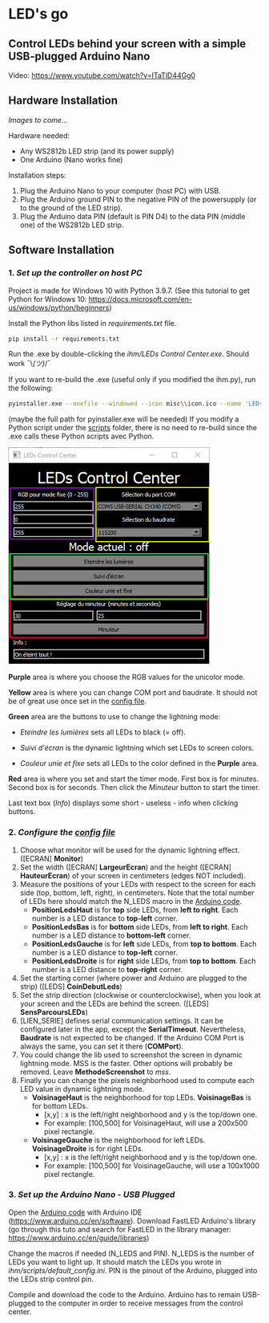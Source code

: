 # LED's go
## Control LEDs behind your screen with a simple USB-plugged Arduino Nano 

Video: https://www.youtube.com/watch?v=ITaTlD44Gg0

## Hardware Installation
_Images to come..._

Hardware needed:
- Any WS2812b LED strip (and its power supply)
- One Arduino (Nano works fine)

Installation steps:
1. Plug the Arduino Nano to your computer (host PC) with USB.
2. Plug the Arduino ground PIN to the negative PIN of the powersupply (or to the ground of the LED strip).
3. Plug the Arduino data PIN (default is PIN D4) to the data PIN (middle one) of the WS2812b LED strip.

## Software Installation
### 1. _Set up the controller on host PC_
Project is made for Windows 10 with Python 3.9.7.
(See this tutorial to get Python for Windows 10: https://docs.microsoft.com/en-us/windows/python/beginners)

Install the Python libs listed in _requirements.txt_ file.

```sh
pip install -r requirements.txt
```

Run the .exe by double-clicking the _ihm/LEDs Control Center.exe_. Should work ¯\\_(ツ)_/¯

If you want to re-build the .exe (useful only if you modified the ihm.py), run the following:
```sh
pyinstaller.exe --onefile --windowed --icon misc\\icon.ico --name 'LEDs Control Center' ihm.py
```
(maybe the full path for pyinstaller.exe will be needed)
If you modify a Python script under the [scripts](ihm/scripts) folder, there is no need to re-build since the .exe calls these Python scripts avec Python.

![What the app looks like](ihm/misc/ihm_image.png)

**Purple** area is where you choose the RGB values for the unicolor mode.

**Yellow** area is where you can change COM port and baudrate. It should not be of great use once set in the [config file](ihm/scripts/default\_config.ini).

**Green** area are the buttons to use to change the lightning mode:

- _Eteindre les lumières_ sets all LEDs to black (= off).

- _Suivi d'écran_ is the dynamic lightning which set LEDs to screen colors.

- _Couleur unie et fixe_ sets all LEDs to the color defined in the **Purple** area.

**Red** area is where you set and start the timer mode. First box is for minutes. Second box is for seconds. Then click the _Minuteur_ button to start the timer.

Last text box (_Info_) displays some short - useless - info when clicking buttons.

### 2. _Configure the [config file](ihm/scripts/default\_config.ini)_
1. Choose what monitor will be used for the dynamic lightning effect. ([ECRAN] **Monitor**)
2. Set the width ([ECRAN] **LargeurEcran**) and the height ([ECRAN] **HauteurEcran**) of your screen in centimeters (edges NOT included).
3. Measure the positions of your LEDs with respect to the screen for each side (top, bottom, left, right), in centimeters. Note that the total number of LEDs here should match the N\_LEDS macro in the [Arduino code](arduino/screen\_to\_ledstrip\_fast/screen\_to\_ledstrip\_fast.ino).
    - **PositionLedsHaut** is for **top** side LEDs, from **left to right**. Each number is a LED distance to **top-left** corner.
    - **PositionLedsBas** is for **bottom** side LEDs, from **left to right**. Each number is a LED distance to **bottom-left** corner.
    - **PositionLedsGauche** is for **left** side LEDs, from **top to bottom**. Each number is a LED distance to **top-left** corner.
    - **PositionLedsDroite** is for **right** side LEDs, from **top to bottom**. Each number is a LED distance to **top-right** corner.
4. Set the starting corner (where power and Arduino are plugged to the strip) ([LEDS] **CoinDebutLeds**)
5. Set the strip direction (clockwise or counterclockwise), when you look at your screen and the LEDs are behind the screen. ([LEDS] **SensParcoursLEDs**)
6. [LIEN_SERIE] defines serial communication settings. It can be configured later in the app, except the **SerialTimeout**. Nevertheless, **Baudrate** is not expected to be changed. If the Arduino COM Port is always the same, you can set it there (**COMPort**).
7. You could change the lib used to screenshot the screen in dynamic lightning mode. MSS is the faster. Other options will probably be removed. Leave **MethodeScreenshot** to _mss_.
8. Finally you can change the pixels neighborhood used to compute each LED value in dynamic lightning mode.
    - **VoisinageHaut** is the neighborhood for top LEDs. **VoisinageBas** is for bottom LEDs.
        - [x,y] : x is the left/right neighborhood and y is the top/down one.
        - For example: [100,500] for VoisinageHaut, will use a 200x500 pixel rectangle.
    - **VoisinageGauche** is the neighborhood for left LEDs. **VoisinageDroite** is for right LEDs.
        - [x,y] : x is the left/right neighborhood and y is the top/down one.
        - For example: [100,500] for VoisinageGauche, will use a 100x1000 pixel rectangle.



### 3. _Set up the Arduino Nano - USB Plugged_
Open the [Arduino code](arduino/screen\_to\_ledstrip\_fast/screen\_to\_ledstrip\_fast.ino) with Arduino IDE (https://www.arduino.cc/en/software).
Download FastLED Arduino's library (go through this tuto and search for FastLED in the library manager: https://www.arduino.cc/en/guide/libraries)

Change the macros if needed (N\_LEDS and PIN). 
N\_LEDS is the number of LEDs you want to light up. It should match the LEDs you wrote in _ihm/scripts/default\_config.ini_.
PIN is the pinout of the Arduino, plugged into the LEDs strip control pin.

Compile and download the code to the Arduino.
Arduino has to remain USB-plugged to the computer in order to receive messages from the control center.


